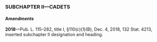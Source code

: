 ### SUBCHAPTER II—CADETS ###

#### Amendments ####

**2018**—Pub. L. 115–282, title I, §110(c)(1)(B), Dec. 4, 2018, 132 Stat. 4213, inserted subchapter II designation and heading.